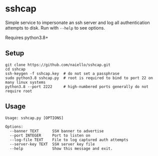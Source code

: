 # sshcap

Simple service to impersonate an ssh server and log all authentication attempts to disk. 
Run with `--help` to see options.

Requires python3.8+

## Setup

```
git clone https://github.com/naiello/sshcap.git
cd sshcap
ssh-keygen -f sshcap.key  # do not set a passphrase
sudo python3.8 sshcap.py  # root is required to bind to port 22 on many linux systems
python3.8 --port 2222     # high-numbered ports generally do not require root
```

## Usage

```
Usage: sshcap.py [OPTIONS]

Options:
  --banner TEXT      SSH banner to advertise
  --port INTEGER     Port to listen on
  --log-file TEXT    File to log captured auth attempts
  --server-key TEXT  SSH server key file
  --help             Show this message and exit.
```
